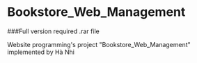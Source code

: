 # Bookstore_Web_Management
###Full version required .rar file
<p>
Website programming's project "Bookstore_Web_Management" implemented by Hà Nhi
</p>
